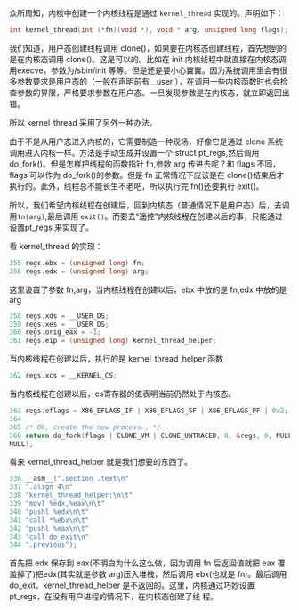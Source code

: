 众所周知，内核中创建一个内核线程是通过 `kernel_thread` 实现的。声明如下：

```c
int kernel_thread(int (*fn)(void *), void * arg, unsigned long flags);
```
我们知道，用户态创建线程调用 clone()，如果要在内核态创建线程，首先想到的是在内核态调用 clone()。这是可以的。比如在 init 内核线程中就直接在内核态调用execve，参数为/sbin/init 等等。但是还是要小心翼翼。因为系统调用里会有很多参数要求是用户态的（一般在声明前有__user ），在调用一些内核函数时也会检查参数的界限，严格要求参数在用户态。一旦发现参数是在内核态，就立即返回出错。

所以 kernel_thread 采用了另外一种办法。

由于不是从用户态进入内核的，它需要制造一种现场，好像它是通过 clone 系统调用进入内核一样。方法是手动生成并设置一个 struct pt_regs,然后调用 do_fork()。但是怎样把线程的函数指针 fn,参数 arg 传进去呢？和 flags 不同，flags 可以作为 do_fork()的参数。但是 fn 正常情况下应该是在 clone()结束后才执行的。此外，线程总不能长生不老吧，所以执行完 fn()还要执行 exit()。

所以，我们希望内核线程在创建后，回到内核态（普通情况下是用户态）后，去调用`fn(arg)`,最后调用 `exit()`。而要去“遥控”内核线程在创建以后的事，只能通过设置pt_regs 来实现了。

看 kernel_thread 的实现：

```c
355 regs.ebx = (unsigned long) fn;
356 regs.edx = (unsigned long) arg;
```
这里设置了参数 fn,arg，当内核线程在创建以后，ebx 中放的是 fn,edx 中放的是 arg

```c
358 regs.xds = __USER_DS;
359 regs.xes = __USER_DS;
360 regs.orig_eax = -1;
361 regs.eip = (unsigned long) kernel_thread_helper;
```
当内核线程在创建以后，执行的是 kernel_thread_helper 函数

```c
362 regs.xcs = __KERNEL_CS;
```
当内核线程在创建以后，cs寄存器的值表明当前仍然处于内核态。

```c
363 regs.eflags = X86_EFLAGS_IF | X86_EFLAGS_SF | X86_EFLAGS_PF | 0x2;
364
365 /* Ok, create the new process.. */
366 return do_fork(flags | CLONE_VM | CLONE_UNTRACED, 0, &regs, 0, NULL,
NULL);
```
看来 kernel_thread_helper 就是我们想要的东西了。

```c
336 __asm__(".section .text\n"
337 ".align 4\n"
338 "kernel_thread_helper:\n\t"
339 "movl %edx,%eax\n\t"
340 "pushl %edx\n\t"
341 "call *%ebx\n\t"
342 "pushl %eax\n\t"
343 "call do_exit\n"
344 ".previous");
```
首先把 edx 保存到 eax(不明白为什么这么做，因为调用 fn 后返回值就把 eax 覆盖掉了)把edx(其实就是参数 arg)压入堆栈，然后调用 ebx(也就是 fn)。最后调用do_exit。kernel_thread_helper 是不返回的。这里，内核通过巧妙设置 pt_regs，在没有用户进程的情况下，在内核态创建了线
程。


